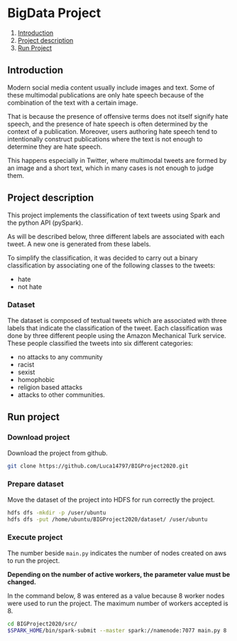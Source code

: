 # BigData Project

1. [Introduction](#Introduction)
2. [Project description](#Project-description)
3. [Run Project](#Run-project)

## Introduction

Modern social media content usually include images and text. Some of these multimodal publications are only hate speech because of the combination of the text with a certain image. 

That is because the presence of offensive terms does not itself signify hate speech, and the presence of hate speech is often determined by the context of a publication. Moreover, users authoring hate speech tend to intentionally construct publications where the text is not enough to determine they are hate speech. 

This happens especially in Twitter, where multimodal tweets are formed by an image and a short text, which in many cases is not enough to judge them.

## Project description

This project implements the classification of text tweets using Spark and the python API (pySpark).

As will be described below, three different labels are associated with each tweet. A new one is generated from these labels.

To simplify the classification, it was decided to carry out a binary classification by associating one of the following classes to the tweets: 
* hate
* not hate

### Dataset

The dataset is composed of textual tweets which are associated with three labels that indicate the classification of the tweet. Each classification was done by three different people using the Amazon Mechanical Turk service. These people classified the tweets into six different categories: 
* no attacks to any community
* racist
* sexist
* homophobic
* religion based attacks 
* attacks to other communities.

## Run project

### Download project

Download the project from github.
```bash
git clone https://github.com/Luca14797/BIGProject2020.git
```

### Prepare dataset

Move the dataset of the project into HDFS for run correctly the project.
```bash
hdfs dfs -mkdir -p /user/ubuntu
hdfs dfs -put /home/ubuntu/BIGProject2020/dataset/ /user/ubuntu
```

### Execute project

The number beside ```main.py``` indicates the number of nodes created on aws to run the project.

**Depending on the number of active workers, the parameter value must be changed.**

In the command below, 8 was entered as a value because 8 worker nodes were used to run the project.
The maximum number of workers accepted is 8.
```bash
cd BIGProject2020/src/
$SPARK_HOME/bin/spark-submit --master spark://namenode:7077 main.py 8
```
